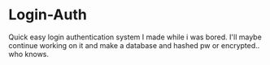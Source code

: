 # Login-Auth
Quick easy login authentication system I made while i was bored. I'll maybe continue working on it and make a database and hashed pw or encrypted.. who knows.

